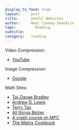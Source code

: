 ```yaml
---
display_to_feed: true
layout:     post
title:      Useful Websites
author:     Noel Csomay-Shanklin
tags: 		  Reading 
subtitle:  	
category:   reading
---
```

Video Compression:
* [YouTube](https://youtube.com)

Image Compression:
* [Google](https://squoosh.app/)

Math Sites:
* [Tai-Danae Bradley](https://www.math3ma.com/)
* [Andrew D. Lewis](https://mast.queensu.ca/~andrew/)
* [Terry Tao](https://terrytao.wordpress.com/)
* [All things Bézier](https://pomax.github.io/bezierinfo/)
* [A crash course on MPC](https://1five9.github.io/)
* [The Matrix Cookbook](https://www.math.uwaterloo.ca/~hwolkowi/matrixcookbook.pdf)

